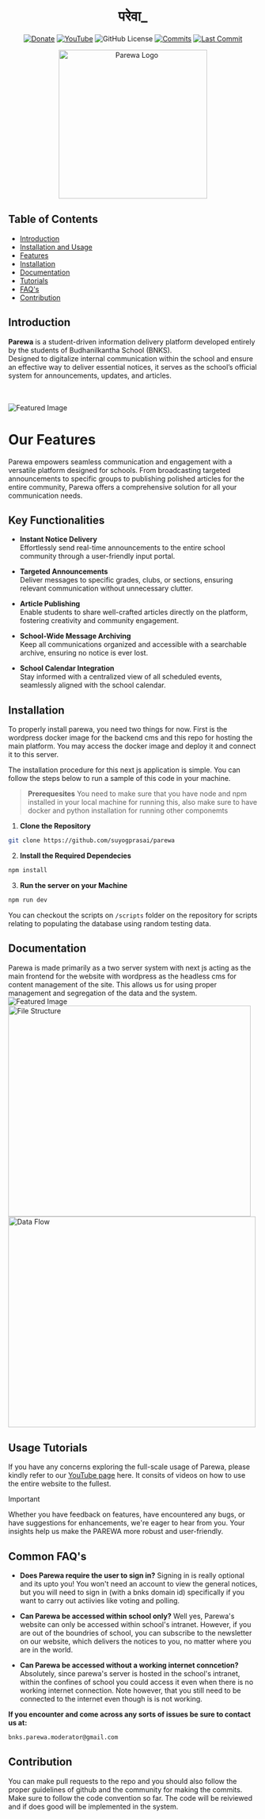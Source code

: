 

<h1 className="text-3xl md:text-4xl font-bold font-sans" align="center">परेवा_</h1>
<div align="center">

[![Donate](https://img.shields.io/badge/_-Donate-red.svg?logo=githubsponsors&labelColor=555555&style=for-the-badge)](Collaborators.md#collaborators "Donate")
[![YouTube](https://img.shields.io/badge/YouTube-Subscribe-red?style=for-the-badge&logo=youtube&logoColor=white)](https://www.youtube.com/@parewa_bnks)
![GitHub License](https://img.shields.io/github/license/suyogprasai/parewa?style=for-the-badge&logoColor=white)
[![Commits](https://img.shields.io/github/commit-activity/m/suyogprasai/parewa?label=commits&style=for-the-badge)](https://github.com/suyogprasai/parewa/commits "Commit History")
[![Last Commit](https://img.shields.io/github/last-commit/suyogprasai/parewa/master?label=&style=for-the-badge&display_timestamp=committer)](https://github.com/suyogprasai/parewa/pulse/monthly "Last activity")
</div>
<div align="center">
  
<img 
  src="public/github_images/parewa_logo.png" 
  align="center" 
  width="300"
  alt="Parewa Logo"
/>
</div>

## Table of Contents

- [Introduction](#introduction)
- [Installation and Usage](#installation-and-usage)
- [Features](#features)
- [Installation](#installation)
- [Documentation](#documentation)
- [Tutorials](#usage-tutorials)
- [FAQ's](#common-faqs)
- [Contribution](#contribution)

## Introduction

**Parewa** is a student-driven information delivery platform developed entirely by the students of Budhanilkantha School (BNKS).  
Designed to digitalize internal communication within the school and ensure an effective way to deliver essential notices, it serves as the school’s official system for announcements, updates, and articles.

<br><br>
![Featured Image](./featured_image.png)



# Our Features
Parewa empowers seamless communication and engagement with a versatile platform designed for schools. From broadcasting targeted announcements to specific groups to publishing polished articles for the entire community, Parewa offers a comprehensive solution for all your communication needs.


## Key Functionalities

- **Instant Notice Delivery**  
  Effortlessly send real-time announcements to the entire school community through a user-friendly input portal.

- **Targeted Announcements**  
  Deliver messages to specific grades, clubs, or sections, ensuring relevant communication without unnecessary clutter.

- **Article Publishing**  
  Enable students to share well-crafted articles directly on the platform, fostering creativity and community engagement.

- **School-Wide Message Archiving**  
  Keep all communications organized and accessible with a searchable archive, ensuring no notice is ever lost.

- **School Calendar Integration**  
  Stay informed with a centralized view of all scheduled events, seamlessly aligned with the school calendar.

## Installation

To properly install parewa, you need two things for now. First is the wordpress docker image for the backend cms and this repo for hosting the main platform. You may access the docker image and deploy it and connect it to this server.

The installation procedure for this next js application is simple. You can follow the steps below to run a sample of this code in your machine. 
<brs>
> **Prerequesites**
> You need to make sure that you have node and npm installed in your local machine for running this, also make sure to have docker and python installation for running other componemts


  1. **Clone the Repository**
```bash
git clone https://github.com/suyogprasai/parewa
```
2. **Install the Required Dependecies**
```bash
npm install
```
3. **Run the server on your Machine**
```bash
npm run dev
```

You can checkout the scripts on `/scripts` folder on the repository for scripts relating to populating the database using random testing data.


## Documentation

Parewa is made primarily as a two server system with next js acting as the main frontend for the website with wordpress as the headless cms for content management of the site. This allows us for using proper management and segregation of the data and the system. 
![Featured Image](public/github_images/Main_systems_architecture.png)
<img src="public/github_images/file_structure.png" alt="File Structure" width="490" height="425"/>
<img src="public/github_images/Data_flow_Diagram.png" alt="Data Flow" width="500" height="425"/>







## Usage Tutorials
If you have any concerns exploring the full-scale usage of Parewa, please kindly refer to our [YouTube page](https://www.youtube.com/@parewa_bnks) here. 
It consits of videos on how to use the entire website to the fullest. 







> [!IMPORTANT]
> Whether you have feedback on features, have encountered any bugs, or have suggestions for enhancements, we're eager to hear from you. Your insights help us make the PAREWA more robust and user-friendly.


## Common FAQ's

- **Does Parewa require the user to sign in?** 
Signing in is really optional and its upto you! You won't need an account to view the general notices, but you will need to sign in (with a bnks domain id) specifically if you want to carry out actiivies like voting and polling.

- **Can Parewa be accessed within school only?**
Well yes, Parewa's website can only be accessed within school's intranet. However, if you are out of the boundries of school, you can subscribe to the newsletter on our website, which delivers the notices to you, no matter where you are in the world. 


- **Can Parewa be accessed without a working internet conncetion?**
Absolutely, since parewa's server is hosted in the school's intranet, within the confines of school you could access it even when there is no working internet connection. Note however, that you still need to be connected to the internet even though is is not working.

**If you encounter and come across any sorts of issues be sure to contact us at:**
```bash
bnks.parewa.moderator@gmail.com
```

## Contribution

You can make pull requests to the repo and you should also follow the proper guidelines of github and the community for making the commits. Make sure to follow the code convention so far. The code will be reiviewed and if does good will be implemented in the system.
